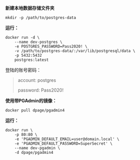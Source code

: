 **新建本地数据存储文件夹**

`mkdir -p /path/to/postgres-data`

**运行：**

```shell
docker run -d \
    --name dev-postgres \
    -e POSTGRES_PASSWORD=Pass2020! \
    -v /path/to/postgres-data/:/var/lib/postgresql/data \
    -p 5432:5432
    postgres:latest
```

登陆的账号密码：

> account: postgres
> 
> password: Pass2020!

**使用带PGAdmin的镜像：**

`docker pull dpage/pgadmin4`

**运行：**

```shell
docker run \ 
    -p 80:80 \
    -e 'PGADMIN_DEFAULT_EMAIL=user@domain.local' \
    -e 'PGADMIN_DEFAULT_PASSWORD=SuperSecret' \
    --name dev-pgadmin \ 
    -d dpage/pgadmin4
```